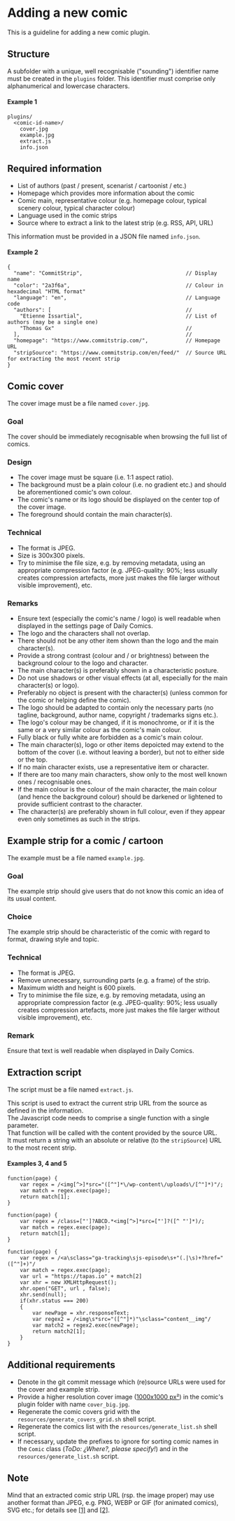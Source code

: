 # Adding a new comic
This is a guideline for adding a new comic plugin.

## Structure
A subfolder with a unique, well recognisable ("sounding") identifier name must be created in the `plugins` folder.
This identifier must comprise only alphanumerical and lowercase characters.

#### Example 1
```
plugins/
  <comic-id-name>/
    cover.jpg
    example.jpg
    extract.js
    info.json
```

## Required information
- List of authors (past / present, scenarist / cartoonist / etc.)
- Homepage which provides more information about the comic
- Comic main, representative colour (e.g. homepage colour, typical scenery colour, typical character colour)
- Language used in the comic strips
- Source where to extract a link to the latest strip (e.g. RSS, API, URL)

This information must be provided in a JSON file named `info.json`.

#### Example 2
```
{
  "name": "CommitStrip",                                 // Display name
  "color": "2a3f6a",                                     // Colour in hexadecimal "HTML format"
  "language": "en",                                      // Language code
  "authors": [                                           //
    "Etienne Issartial",                                 // List of authors (may be a single one)
    "Thomas Gx"                                          //
  ],                                                     //
  "homepage": "https://www.commitstrip.com/",            // Homepage URL
  "stripSource": "https://www.commitstrip.com/en/feed/"  // Source URL for extracting the most recent strip
}
```

## Comic cover
The cover image must be a file named `cover.jpg`.

### Goal
The cover should be immediately recognisable when browsing the full list of comics.

### Design
- The cover image must be square (i.e. 1:1 aspect ratio).
- The background must be a plain colour (i.e. no gradient etc.) and should be aforementioned comic's own colour.
- The comic's name or its logo should be displayed on the center top of the cover image.
- The foreground should contain the main character(s).

### Technical
- The format is JPEG.
- Size is 300x300 pixels.
- Try to minimise the file size, e.g. by removing metadata, using an appropriate compression factor (e.g. JPEG-quality: 90%; less usually creates compression artefacts, more just makes the file larger without visible improvement), etc.

### Remarks
- Ensure text (especially the comic's name / logo) is well readable when displayed in the settings page of Daily Comics.
- The logo and the characters shall not overlap.
- There should not be any other item shown than the logo and the main character(s).
- Provide a strong contrast (colour and / or brightness) between the background colour to the logo and character.
- The main character(s) is preferably shown in a characteristic posture.
- Do not use shadows or other visual effects (at all, especially for the main character(s) or logo).
- Preferably no object is present with the character(s) (unless common for the comic or helping define the comic).
- The logo should be adapted to contain only the necessary parts (no tagline, background, author name, copyright / trademarks signs etc.).
- The logo's colour may be changed, if it is monochrome, or if it is the same or a very similar colour as the comic's main colour.
- Fully black or fully white are forbidden as a comic's main colour.
- The main character(s), logo or other items depoicted may extend to the bottom of the cover (i.e. without leaving a border), but not to either side or the top.
- If no main character exists, use a representative item or character.
- If there are too many main characters, show only to the most well known ones / recognisable ones.
- If the main colour is the colour of the main character, the main colour (and hence the background colour) should be darkened or lightened to provide sufficient contrast to the character.
- The character(s) are preferably shown in full colour, even if they appear even only sometimes as such in the strips.

## Example strip for a comic / cartoon
The example must be a file named `example.jpg`.

### Goal
The example strip should give users that do not know this comic an idea of its usual content.

### Choice
The example strip should be characteristic of the comic with regard to format, drawing style and topic.

### Technical
- The format is JPEG.
- Remove unnecessary, surrounding parts (e.g. a frame) of the strip.
- Maximum width and height is 600 pixels.
- Try to minimise the file size, e.g. by removing metadata, using an appropriate compression factor (e.g. JPEG-quality: 90%; less usually creates compression artefacts, more just makes the file larger without visible improvement), etc.

### Remark
Ensure that text is well readable when displayed in Daily Comics.

## Extraction script
The script must be a file named `extract.js`.

This script is used to extract the current strip URL from the source as defined in the information.  
The Javascript code needs to comprise a single function with a single parameter.  
That function will be called with the content provided by the source URL.  
It must return a string with an absolute or relative (to the `stripSource`) URL to the most recent strip.

#### Examples 3, 4 and 5
```
function(page) {
    var regex = /<img[^>]*src="([^"]*\/wp-content\/uploads\/[^"]*)"/;
    var match = regex.exec(page);
    return match[1];
}
```
```
function(page) {
    var regex = /class=["']?ABCD.*<img[^>]*src=["']?([^ "']*)/;
    var match = regex.exec(page);
    return match[1];
}
```
```
function(page) {
    var regex = /<a\sclass="ga-tracking\sjs-episode\s+"(.|\s)+?href="([^"]+)"/
    var match = regex.exec(page);
    var url = "https://tapas.io" + match[2]
    var xhr = new XMLHttpRequest();
    xhr.open("GET", url , false);
    xhr.send(null);
    if(xhr.status === 200)
    {
        var newPage = xhr.responseText;
        var regex2 = /<img\s*src="([^"]*)"\sclass="content__img"/
        var match2 = regex2.exec(newPage);
        return match2[1];
    }
}
```

## Additional requirements
- Denote in the git commit message which (re)source URLs were used for the cover and example strip.
- Provide a higher resolution cover image ([1000x1000 px²](https://github.com/tardypad/sailfishos-daily-comics/pull/86#issuecomment-491614824)) in the comic's plugin folder with name `cover_big.jpg`.
- Regenerate the comic covers grid with the `resources/generate_covers_grid.sh` shell script.
- Regenerate the comics list with the `resources/generate_list.sh` shell script.
- If necessary, update the prefixes to ignore for sorting comic names in the `Comic` class (*ToDo: ¿Where?, please specify!*) and in the `resources/generate_list.sh` script.

## Note
Mind that an extracted comic strip URL (rsp. the image proper) may use another format than JPEG, e.g. PNG, WEBP or GIF (for animated comics), SVG etc.; for details see [[1]](https://doc.qt.io/qt-5/qimagereader.html#supportedImageFormats) and [[2]](https://doc.qt.io/qt-5/qtimageformats-index.html).
